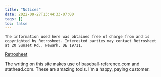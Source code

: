 ```yaml
---
title: "Notices"
date: 2022-09-27T13:44:33-07:00
tags: []
toc: false
---
```

<!--more-->

    The information used here was obtained free of charge from and is copyrighted by Retrosheet. Interested parties may contact Retrosheet at 20 Sunset Rd., Newark, DE 19711.

[Retrosheet](https://www.retrosheet.org/)

The writing on this site makes use of baseball-reference.com and stathead.com. These are amazing tools. I'm a happy, paying customer. 